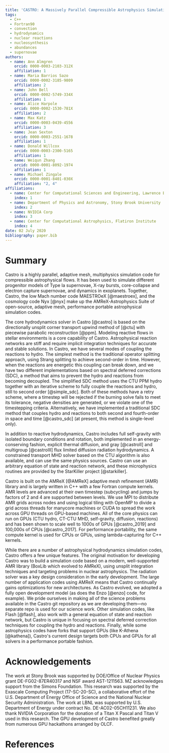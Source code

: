 ```yaml
---
title: 'CASTRO: A Massively Parallel Compressible Astrophysics Simulation Code'
tags:
  - C++
  - Fortran90
  - convection
  - hydrodynamics
  - nuclear reactions
  - nucleosynthesis
  - abundances
  - supernovae
authors:
  - name: Ann Almgren
    orcid: 0000-0003-2103-312X
    affiliation: 1
  - name: Maria Barrios Sazo
    orcid: 0000-0002-3185-9809
    affiliation: 2
  - name: John Bell
    orcid: 0000-0002-5749-334X
    affiliation: 1
  - name: Alice Harpole
    orcid: 0000-0002-1530-781X
    affiliation: 2
  - name: Max Katz
    orcid: 0000-0003-0439-4556
    affiliation: 3
  - name: Jean Sexton
    orcid: 0000-0003-2551-1678
    affiliation: 1
  - name: Donald Willcox
    orcid: 0000-0003-2300-5165
    affiliation: 1
  - name: Weiqun Zhang
    orcid: 0000-0001-8092-1974
    affiliation: 1
  - name: Michael Zingale
    orcid: 0000-0001-8401-030X
    affiliation: "2, 4"
affiliations:
  - name: Center for Computational Sciences and Engineering, Lawrence Berkeley National Laboratory
    index: 1
  - name: Department of Physics and Astronomy, Stony Brook University
    index: 2
  - name: NVIDIA Corp
    index: 3
  - name: Center for Computational Astrophysics, Flatiron Institute
    index: 4
date: 02 July 2020
bibliography: paper.bib
---
```


# Summary 
Castro is a highly parallel, adaptive mesh, multiphysics
simulation code for compressible astrophysical flows.  It has been
used to simulate different progenitor models of Type Ia supernovae,
X-ray bursts, core-collapse and electron capture supernovae, and
dynamics in exoplanets.  Together, Castro, the low Mach number code
MAESTROeX [@maestroex], and the cosmology code Nyx [@nyx] make up the
AMReX-Astrophysics Suite of open-source, adaptive mesh, performance
portable astrophysical simulation codes.

The core hydrodynamics solver in Castro [@castro] is based on the
directionally unsplit corner transport upwind method of [@ctu] with
piecewise parabolic reconstruction [@ppm].  Modeling reactive flows in
stellar environments is a core capability of Castro.  Astrophysical
reaction networks are stiff and require implicit integration
techniques for accurate and stable solutions.  In Castro, we have
several modes of coupling the reactions to hydro.  The simplest method
is the traditional operator splitting approach, using Strang splitting
to achieve second-order in time.  However, when the reactions are
energetic this coupling can break down, and we have two different
implementations based on spectral deferred corrections (SDC), a method
that aims to prevent the hydro and reactions from becoming decoupled.  The
simplified SDC method uses the CTU PPM hydro together with an
iterative scheme to fully couple the reactions and hydro, still to
second order [@simple_sdc].  Both of these methods have a retry
scheme, where a timestep will be rejected if the burning solve fails
to meet its tolerance, negative densities are generated, or we violate
one of the timestepping criteria.  Alternatively, we have implemented a
traditional SDC method that couples hydro and reactions to both second
and fourth-order in space and time [@castro_sdc] (at present, this
method is single-level only).

In addition to reactive hydrodynamics, Castro includes full
self-gravity with isolated boundary conditions and rotation, both
implemented in an energy-conserving fashion, explicit thermal
diffusion, and gray [@castroII] and multigroup [@castroIII] flux
limited diffusion radiation hydrodynamics.  A constrained transport
MHD solver based on the CTU algorithm is also available, and can use
the same physics sources.  Castro can use an arbitrary equation of
state and reaction network, and these microphysics routines are
provided by the StarKiller project [@starkiller].

Castro is built on the AMReX [@AMReX] adaptive mesh refinement (AMR)
library and is largely written in C++ with a few Fortran compute
kernels.  AMR levels are advanced at their own timestep (subcycling)
and jumps by factors of 2 and 4 are supported between levels.  We use
MPI to distribute AMR grids across nodes and using logical tiling with
OpenMP to divide a grid across threads for manycore machines or CUDA
to spread the work across GPU threads on GPU-based machines.  All of
the core physics can run on GPUs (CTU hydro, CT-CTU MHD, self-gravity,
diffusion, reactions) and has been shown to scale well to 1000s of
GPUs [@castro_2019] and 100,000s of CPUs [@castro_2017].  For
performance portability, the same compute kernel is used for CPUs or
GPUs, using lambda-capturing for C++ kernels.

While there are a number of astrophysical hydrodynamics simulation codes, Castro
offers a few unique features.  The original motivation for developing
Castro was to build a simulation code based on a modern,
well-supported AMR library (BoxLib which evolved to AMReX), using
unsplit integration techniques and targeting problems in nuclear
astrophysics.  The radiation solver was a key design consideration in
the early development.  The large number of application codes using
AMReX means that Castro continually gains optimizations for new
architectures.  As Castro evolved, we adopted a fully open development
model (as does the Enzo [@enzo] code, for example).  We pride ourselves in
making all of the science problems available in the Castro git repository as
we are developing them—no separate repo is used for our science work.
Other simulation codes, like Flash [@flash], also work with a general equation of
state and reaction network, but Castro is unique in focusing on
spectral deferred correction techniques for coupling the hydro and
reactions.  Finally, while some astrophysics codes have forks that
support GPUs (like K-Athena [@kathena]), Castro's current design targets both
CPUs and GPUs for all solvers in a performance portable fashion.




# Acknowledgements

The work at Stony Brook was supported by DOE/Office of Nuclear Physics
grant DE-FG02-87ER40317 and NSF award AST-1211563.  MZ acknowledges
support from the Simons Foundation.  This research was supported by
the Exascale Computing Project (17-SC-20-SC), a collaborative effort
of the U.S. Department of Energy Office of Science and the National
Nuclear Security Administration.  The work at LBNL was supported by
U.S. Department of Energy under contract No. DE-AC02-05CH11231.  We
also thank NVIDIA Corporation for the donation of a Titan X Pascal and
Titan V used in this research.  The GPU development of Castro
benefited greatly from numerous GPU hackathons arranged by OLCF.

# References

